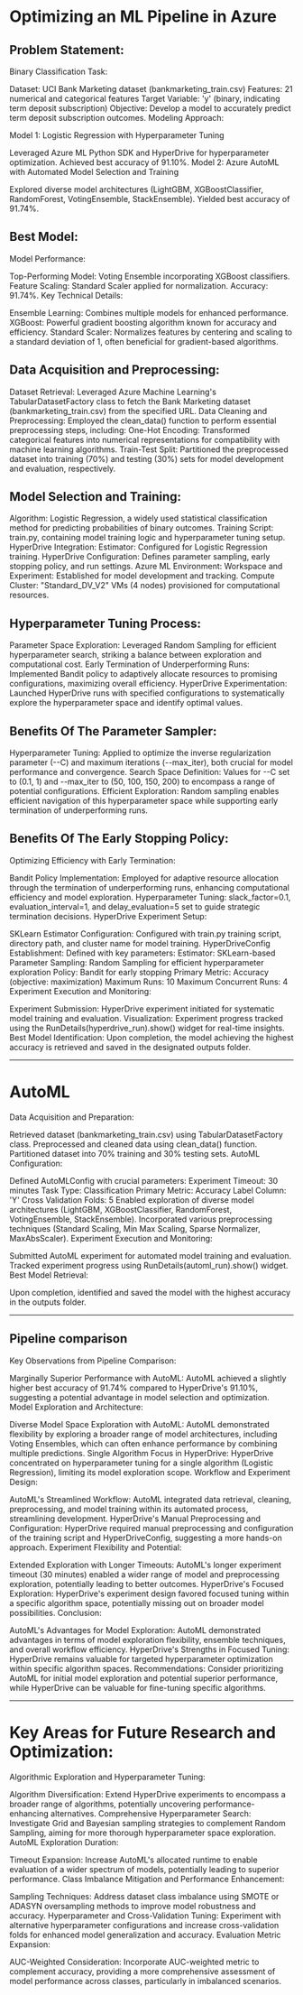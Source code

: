 # Optimizing an ML Pipeline in Azure

## Problem Statement:

Binary Classification Task:

Dataset: UCI Bank Marketing dataset (bankmarketing_train.csv)
Features: 21 numerical and categorical features
Target Variable: 'y' (binary, indicating term deposit subscription)
Objective: Develop a model to accurately predict term deposit subscription outcomes.
Modeling Approach:

Model 1: Logistic Regression with Hyperparameter Tuning

Leveraged Azure ML Python SDK and HyperDrive for hyperparameter optimization.
Achieved best accuracy of 91.10%.
Model 2: Azure AutoML with Automated Model Selection and Training

Explored diverse model architectures (LightGBM, XGBoostClassifier, RandomForest, VotingEnsemble, StackEnsemble).
Yielded best accuracy of 91.74%.

## Best Model:

Model Performance:

Top-Performing Model: Voting Ensemble incorporating XGBoost classifiers.
Feature Scaling: Standard Scaler applied for normalization.
Accuracy: 91.74%.
Key Technical Details:

Ensemble Learning: Combines multiple models for enhanced performance.
XGBoost: Powerful gradient boosting algorithm known for accuracy and efficiency.
Standard Scaler: Normalizes features by centering and scaling to a standard deviation of 1, often beneficial for gradient-based algorithms.

## Data Acquisition and Preprocessing:

Dataset Retrieval: Leveraged Azure Machine Learning's TabularDatasetFactory class to fetch the Bank Marketing dataset (bankmarketing_train.csv) from the specified URL.
Data Cleaning and Preprocessing: Employed the clean_data() function to perform essential preprocessing steps, including:
One-Hot Encoding: Transformed categorical features into numerical representations for compatibility with machine learning algorithms.
Train-Test Split: Partitioned the preprocessed dataset into training (70%) and testing (30%) sets for model development and evaluation, respectively.

## Model Selection and Training:

Algorithm: Logistic Regression, a widely used statistical classification method for predicting probabilities of binary outcomes.
Training Script: train.py, containing model training logic and hyperparameter tuning setup.
HyperDrive Integration:
Estimator: Configured for Logistic Regression training.
HyperDrive Configuration: Defines parameter sampling, early stopping policy, and run settings.
Azure ML Environment:
Workspace and Experiment: Established for model development and tracking.
Compute Cluster: "Standard_DV_V2" VMs (4 nodes) provisioned for computational resources.

## Hyperparameter Tuning Process:

Parameter Space Exploration:
Leveraged Random Sampling for efficient hyperparameter search, striking a balance between exploration and computational cost.
Early Termination of Underperforming Runs:
Implemented Bandit policy to adaptively allocate resources to promising configurations, maximizing overall efficiency.
HyperDrive Experimentation:
Launched HyperDrive runs with specified configurations to systematically explore the hyperparameter space and identify optimal values.

## Benefits Of The Parameter Sampler:

Hyperparameter Tuning: Applied to optimize the inverse regularization parameter (--C) and maximum iterations (--max_iter), both crucial for model performance and convergence.
Search Space Definition: Values for --C set to (0.1, 1) and --max_iter to (50, 100, 150, 200) to encompass a range of potential configurations.
Efficient Exploration: Random sampling enables efficient navigation of this hyperparameter space while supporting early termination of underperforming runs.

## Benefits Of The Early Stopping Policy:

Optimizing Efficiency with Early Termination:

Bandit Policy Implementation: Employed for adaptive resource allocation through the termination of underperforming runs, enhancing computational efficiency and model exploration.
Hyperparameter Tuning: slack_factor=0.1, evaluation_interval=1, and delay_evaluation=5 set to guide strategic termination decisions.
HyperDrive Experiment Setup:

SKLearn Estimator Configuration: Configured with train.py training script, directory path, and cluster name for model training.
HyperDriveConfig Establishment: Defined with key parameters:
Estimator: SKLearn-based
Parameter Sampling: Random Sampling for efficient hyperparameter exploration
Policy: Bandit for early stopping
Primary Metric: Accuracy (objective: maximization)
Maximum Runs: 10
Maximum Concurrent Runs: 4
Experiment Execution and Monitoring:

Experiment Submission: HyperDrive experiment initiated for systematic model training and evaluation.
Visualization: Experiment progress tracked using the RunDetails(hyperdrive_run).show() widget for real-time insights.
Best Model Identification: Upon completion, the model achieving the highest accuracy is retrieved and saved in the designated outputs folder.

---

# AutoML

Data Acquisition and Preparation:

Retrieved dataset (bankmarketing_train.csv) using TabularDatasetFactory class.
Preprocessed and cleaned data using clean_data() function.
Partitioned dataset into 70% training and 30% testing sets.
AutoML Configuration:

Defined AutoMLConfig with crucial parameters:
Experiment Timeout: 30 minutes
Task Type: Classification
Primary Metric: Accuracy
Label Column: 'Y'
Cross Validation Folds: 5
Enabled exploration of diverse model architectures (LightGBM, XGBoostClassifier, RandomForest, VotingEnsemble, StackEnsemble).
Incorporated various preprocessing techniques (Standard Scaling, Min Max Scaling, Sparse Normalizer, MaxAbsScaler).
Experiment Execution and Monitoring:

Submitted AutoML experiment for automated model training and evaluation.
Tracked experiment progress using RunDetails(automl_run).show() widget.
Best Model Retrieval:

Upon completion, identified and saved the model with the highest accuracy in the outputs folder.

---

## Pipeline comparison

Key Observations from Pipeline Comparison:

Marginally Superior Performance with AutoML: AutoML achieved a slightly higher best accuracy of 91.74% compared to HyperDrive's 91.10%, suggesting a potential advantage in model selection and optimization.
Model Exploration and Architecture:

Diverse Model Space Exploration with AutoML: AutoML demonstrated flexibility by exploring a broader range of model architectures, including Voting Ensembles, which can often enhance performance by combining multiple predictions.
Single Algorithm Focus in HyperDrive: HyperDrive concentrated on hyperparameter tuning for a single algorithm (Logistic Regression), limiting its model exploration scope.
Workflow and Experiment Design:

AutoML's Streamlined Workflow: AutoML integrated data retrieval, cleaning, preprocessing, and model training within its automated process, streamlining development.
HyperDrive's Manual Preprocessing and Configuration: HyperDrive required manual preprocessing and configuration of the training script and HyperDriveConfig, suggesting a more hands-on approach.
Experiment Flexibility and Potential:

Extended Exploration with Longer Timeouts: AutoML's longer experiment timeout (30 minutes) enabled a wider range of model and preprocessing exploration, potentially leading to better outcomes.
HyperDrive's Focused Exploration: HyperDrive's experiment design favored focused tuning within a specific algorithm space, potentially missing out on broader model possibilities.
Conclusion:

AutoML's Advantages for Model Exploration: AutoML demonstrated advantages in terms of model exploration flexibility, ensemble techniques, and overall workflow efficiency.
HyperDrive's Strengths in Focused Tuning: HyperDrive remains valuable for targeted hyperparameter optimization within specific algorithm spaces.
Recommendations: Consider prioritizing AutoML for initial model exploration and potential superior performance, while HyperDrive can be valuable for fine-tuning specific algorithms.

---

# Key Areas for Future Research and Optimization:

Algorithmic Exploration and Hyperparameter Tuning:

Algorithm Diversification: Extend HyperDrive experiments to encompass a broader range of algorithms, potentially uncovering performance-enhancing alternatives.
Comprehensive Hyperparameter Search: Investigate Grid and Bayesian sampling strategies to complement Random Sampling, aiming for more thorough hyperparameter space exploration.
AutoML Exploration Duration:

Timeout Expansion: Increase AutoML's allocated runtime to enable evaluation of a wider spectrum of models, potentially leading to superior performance.
Class Imbalance Mitigation and Performance Enhancement:

Sampling Techniques: Address dataset class imbalance using SMOTE or ADASYN oversampling methods to improve model robustness and accuracy.
Hyperparameter and Cross-Validation Tuning: Experiment with alternative hyperparameter configurations and increase cross-validation folds for enhanced model generalization and accuracy.
Evaluation Metric Expansion:

AUC-Weighted Consideration: Incorporate AUC-weighted metric to complement accuracy, providing a more comprehensive assessment of model performance across classes, particularly in imbalanced scenarios.
